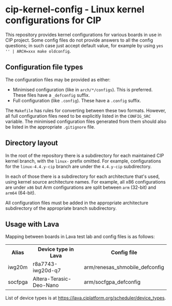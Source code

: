 # cip-kernel-config - Linux kernel configurations for CIP

This repository provides kernel configurations for various boards in
use in CIP project. Some config files do not provide answers to all
the config questions; in such case just accept default value, for
example by using `yes '' | ARCH=xxx make oldconfig`.

## Configuration file types

The configuration files may be provided as either:

* Minimised configuration (like in `arch/*/configs`).  This is
  preferred.  These files have a `_defconfig` suffix.
* Full configuration (like `.config`).  These have a `.config` suffix.

The `Makefile` has rules for converting between these two formats.
However, all full configuration files need to be explicitly listed
in the `CONFIG_SRC` variable.  The minimised configuration files
generated from them should also be listed in the appropriate
`.gitignore` file.

## Directory layout

In the root of the repository there is a subdirectory for each
maintained CIP kernel branch, with the `linux-` prefix omitted.  For
example, configurations for the `linux-4.4.y-cip` branch are under the
`4.4.y-cip` subdirectory.

In each of those there is a subdirectory for each architecture that's
used, using kernel source architecture names.  For example, all x86
configurations are under `x86` but Arm configurations are split
between `arm` (32-bit) and `arm64` (64-bit).

All configuration files must be added in the appropriate architecture
subdirectory of the appropriate branch subdirectory.

## Usage with Lava

Mapping between boards in Lava test lab and config files is as follows:

<table>
<tr><th>Alias   <th>Device type in Lava     <th>Config file
<tr><td>iwg20m  <td>r8a7743-iwg20d-q7       <td>arm/renesas_shmobile_defconfig
<tr><td>socfpga <td>Altera-Terasic-Deo-Nano <td>arm/socfgpa_defconfig
</table>

List of device types is at <https://lava.ciplatform.org/scheduler/device_types>.
